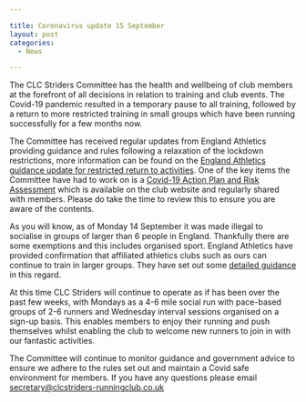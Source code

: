```yaml
---

title: Coronavirus update 15 September
layout: post
categories:
  - News

---
```


The CLC Striders Committee has the health and wellbeing of club members at the forefront of all decisions in relation to training and club events. The Covid-19 pandemic resulted in a temporary pause to all training, followed by a return to more restricted training in small groups which have been running successfully for a few months now.

The Committee has received regular updates from England Athletics providing guidance and rules following a relaxation of the lockdown restrictions, more information can be found on the [England Athletics guidance update for restricted return to activities](https://www.englandathletics.org/athletics-and-running/news/guidance-update-for-restricted-return-to-activity-for-coaches-leaders-athletes-runners-and-facilities-step-3/). One of the key items the Committee have had to work on is a [Covid-19 Action Plan and Risk Assessment](https://clcstriders-runningclub.co.uk/assets/Covid-19-risk-assessment.pdf) which is available on the club website and regularly shared with members. Please do take the time to review this to ensure you are aware of the contents.

As you will know, as of Monday 14 September it was made illegal to socialise in groups of larger than 6 people in England. Thankfully there are some exemptions and this includes organised sport. England Athletics have provided confirmation that affiliated athletics clubs such as ours can continue to train in larger groups. They have set out some [detailed guidance](https://www.englandathletics.org/athletics-and-running/news/update-athletics-and-running-activity-will-not-be-affected-by-the-new-restrictions) in this regard.

At this time CLC Striders will continue to operate as if has been over the past few weeks, with Mondays as a 4-6 mile social run with pace-based groups of 2-6 runners and Wednesday interval sessions organised on a sign-up basis. This enables members to enjoy their running and push themselves whilst enabling the club to welcome new runners to join in with our fantastic activities. 

The Committee will continue to monitor guidance and government advice to ensure we adhere to the rules set out and maintain a Covid safe environment for members.
If you have any questions please email secretary@clcstriders-runningclub.co.uk

